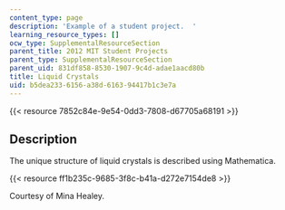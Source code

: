 ```yaml
---
content_type: page
description: 'Example of a student project.  '
learning_resource_types: []
ocw_type: SupplementalResourceSection
parent_title: 2012 MIT Student Projects
parent_type: SupplementalResourceSection
parent_uid: 831df858-8530-1907-9c4d-adae1aacd80b
title: Liquid Crystals
uid: b5dea233-6156-a38d-6163-94417b1c3e7a
---
```


{{< resource 7852c84e-9e54-0dd3-7808-d67705a68191 >}}

Description
-----------

The unique structure of liquid crystals is described using Mathematica.

{{< resource ff1b235c-9685-3f8c-b41a-d272e7154de8 >}}

Courtesy of Mina Healey.